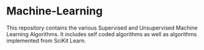 # Machine-Learning
This repository contains the various Supervised and Unsupervised Machine Learning Algorithms. It includes self coded algorithms as well as algorithms implemented from SciKit Learn. 
